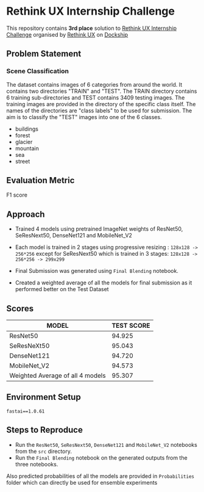 # Rethink UX Internship Challenge
 
This repository contains **3rd place** solution to [Rethink UX Internship Challenge](https://dockship.io/challenges/5f7f058c81d83b7c2b93680b/rethink-ux-internship-challenge/overview) organised by [Rethink UX](https://www.linkedin.com/company/rethinkux/) on [Dockship](https://www.dockship.io)

## Problem Statement

### Scene Classification

The dataset contains images of 6 categories from around the world. It contains two directories "TRAIN" and "TEST". The TRAIN directory contains 6 training sub-directories and TEST contains 3409 testing images. The training images are provided in the directory of the specific class itself. The names of the directories are "class labels" to be used for submission. The aim is to classify the "TEST" images into one of the 6 classes.

- buildings
- forest
- glacier
- mountain
- sea
- street

## Evaluation Metric 

  F1 score
  
## Approach

-  Trained 4 models using pretrained ImageNet weights of ResNet50, SeResNext50, DenseNet121 and MobileNet_V2

- Each model is trained in 2 stages using progressive resizing : `128x128 -> 256*256` except for SeResNext50 which is trained in 3 stages: `128x128 -> 256*256 -> 299x299`
 
- Final Submission was generated using `Final Blending`  notebook.

- Created a weighted average of all the models for final submission as it performed better on the Test Dataset

## Scores 

| **MODEL**  | **TEST SCORE** |
|---|---|
| ResNet50 | 94.925|
| SeResNeXt50 | 95.043|
| DenseNet121 | 94.720|
| MobileNet_V2 | 94.573|
| Weighted Average of all 4 models | 95.307| 

## Environment Setup

```
fastai==1.0.61

```

## Steps to Reproduce 

   * Run the `ResNet50`, `SeResNext50`, `DenseNet121` and `MobileNet_V2` notebooks from the `src` directory.
   * Run the `Final Blending` notebook on the generated outputs from the three notebooks.
   
Also predicted probabilities of all the models are provided in `Probabilities` folder which can directly be used for ensemble experiments

